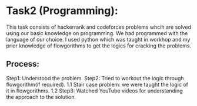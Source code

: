 # Task2 (Programming):
This task consists of hackerrank and codeforces problems whcih are solved using our basic knowledge on programming. We had programmed with the language of our choice. I used python which was taught in workhop and my prior knowledge of flowgorithms to get the logics for cracking the problems.

## Process: 
Step1: Understood the problem. 
Step2: Tried to workout the logic through flowgorithm(if required).
       1.1 Stair case problem: we were taught the logic of it in flowgorithms.
       1.2 
Step3: Watched YouTube videos for understanding the approach to the solution.
       
